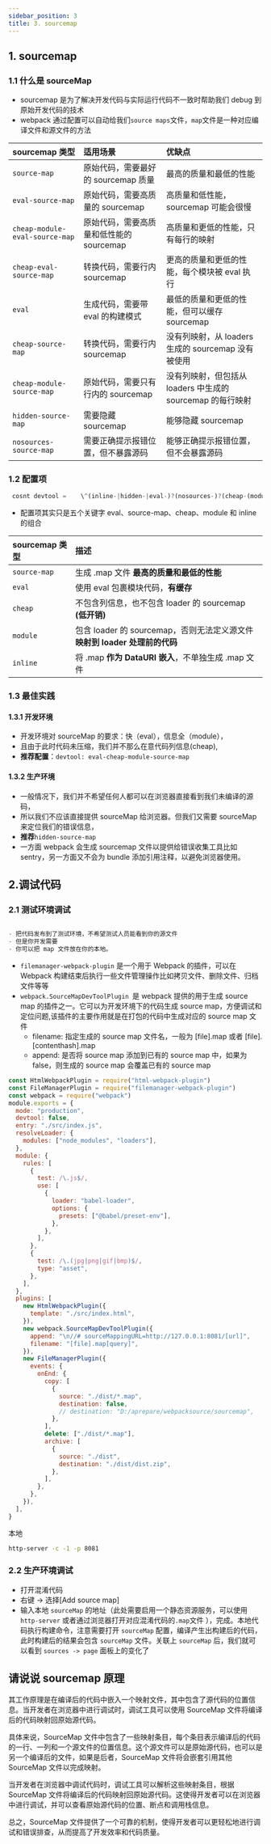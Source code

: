 ```yaml
---
sidebar_position: 3
title: 3. sourcemap
---
```


## 1. sourcemap

### 1.1 什么是 sourceMap

- sourcemap 是为了解决开发代码与实际运行代码不一致时帮助我们 debug 到原始开发代码的技术
- webpack 通过配置可以自动给我们`source maps`文件，`map`文件是一种对应编译文件和源文件的方法

| sourcemap 类型                 | 适用场景                                 | 优缺点                                                     |
| :----------------------------- | :--------------------------------------- | :--------------------------------------------------------- |
| `source-map`                   | 原始代码，需要最好的 sourcemap 质量      | 最高的质量和最低的性能                                     |
| `eval-source-map`              | 原始代码，需要高质量的 sourcemap         | 高质量和低性能，sourcemap 可能会很慢                       |
| `cheap-module-eval-source-map` | 原始代码，需要高质量和低性能的 sourcemap | 高质量和更低的性能，只有每行的映射                         |
| `cheap-eval-source-map`        | 转换代码，需要行内 sourcemap             | 更高的质量和更低的性能，每个模块被 eval 执行               |
| `eval`                         | 生成代码，需要带 eval 的构建模式         | 最低的质量和更低的性能，但可以缓存 sourcemap               |
| `cheap-source-map`             | 转换代码，需要行内 sourcemap             | 没有列映射，从 loaders 生成的 sourcemap 没有被使用         |
| `cheap-module-source-map`      | 原始代码，需要只有行内的 sourcemap       | 没有列映射，但包括从 loaders 中生成的 sourcemap 的每行映射 |
| `hidden-source-map`            | 需要隐藏 sourcemap                       | 能够隐藏 sourcemap                                         |
| `nosources-source-map`         | 需要正确提示报错位置，但不暴露源码       | 能够正确提示报错位置，但不会暴露源码                       |

### 1.2 配置项

```js
 cosnt devtool =	\^(inline-|hidden-|eval-)?(nosources-)?(cheap-(module-)?)?source-map$\
```

- 配置项其实只是五个关键字 eval、source-map、cheap、module 和 inline 的组合

| sourcemap 类型 | 描述                                                                        |
| :------------- | :-------------------------------------------------------------------------- |
| `source-map`   | 生成 .map 文件 **最高的质量和最低的性能**                                   |
| `eval`         | 使用 eval 包裹模块代码，**有缓存**                                          |
| `cheap`        | 不包含列信息，也不包含 loader 的 sourcemap **(低开销)**                     |
| `module`       | 包含 loader 的 sourcemap，否则无法定义源文件 **映射到 loader 处理前的代码** |
| `inline`       | 将 .map **作为 DataURI 嵌入**，不单独生成 .map 文件                         |

### 1.3 最佳实践

#### 1.3.1 开发环境

- 开发环境对 sourceMap 的要求：快（eval），信息全（module），
- 且由于此时代码未压缩，我们并不那么在意代码列信息(cheap),
- **推荐配置**：`devtool: eval-cheap-module-source-map`

#### 1.3.2 生产环境

- 一般情况下，我们并不希望任何人都可以在浏览器直接看到我们未编译的源码，
- 所以我们不应该直接提供 sourceMap 给浏览器。但我们又需要 sourceMap 来定位我们的错误信息，
- **推荐**`hidden-source-map`
- 一方面 webpack 会生成 sourcemap 文件以提供给错误收集工具比如 sentry，另一方面又不会为 bundle 添加引用注释，以避免浏览器使用。

## 2.调试代码

### 2.1 测试环境调试

```js

- 把代码发布到了测试环境，不希望测试人员能看到你的源文件
- 但是你开发需要
- 你可以把 map 文件放在你的本地。
```

- `filemanager-webpack-plugin` 是一个用于 Webpack 的插件，可以在 Webpack 构建结束后执行一些文件管理操作比如拷贝文件、删除文件、归档文件等等
- `webpack.SourceMapDevToolPlugin `是 webpack 提供的用于生成 source map 的插件之一。它可以为开发环境下的代码生成 source map，方便调试和定位问题,该插件的主要作用就是在打包的代码中生成对应的 source map 文件
  - filename: 指定生成的 source map 文件名，一般为 [file].map 或者 [file].[contenthash].map
  - append: 是否将 source map 添加到已有的 source map 中，如果为 false，则生成的 source map 会覆盖已有的 source map

```js
const HtmlWebpackPlugin = require("html-webpack-plugin")
const FileManagerPlugin = require("filemanager-webpack-plugin")
const webpack = require("webpack")
module.exports = {
  mode: "production",
  devtool: false,
  entry: "./src/index.js",
  resolveLoader: {
    modules: ["node_modules", "loaders"],
  },
  module: {
    rules: [
      {
        test: /\.js$/,
        use: [
          {
            loader: "babel-loader",
            options: {
              presets: ["@babel/preset-env"],
            },
          },
        ],
      },
      {
        test: /\.(jpg|png|gif|bmp)$/,
        type: "asset",
      },
    ],
  },
  plugins: [
    new HtmlWebpackPlugin({
      template: "./src/index.html",
    }),
    new webpack.SourceMapDevToolPlugin({
      append: "\n//# sourceMappingURL=http://127.0.0.1:8081/[url]",
      filename: "[file].map[query]",
    }),
    new FileManagerPlugin({
      events: {
        onEnd: {
          copy: [
            {
              source: "./dist/*.map",
              destination: false,
              // destination: "D:/aprepare/webpacksource/sourcemap",
            },
          ],
          delete: ["./dist/*.map"],
          archive: [
            {
              source: "./dist",
              destination: "./dist/dist.zip",
            },
          ],
        },
      },
    }),
  ],
}
```

本地

```bash
http-server -c -1 -p 8081
```

### 2.2 生产环境调试

- 打开混淆代码
- 右键 -> 选择[Add source map]
- 输入本地 `sourceMap` 的地址（此处需要启用一个静态资源服务，可以使用 `http-server` 或者通过浏览器打开对应混淆代码的`.map`文件 ），完成。本地代码执行构建命令，注意需要打开 `sourceMap` 配置，编译产生出构建后的代码，此时构建后的结果会包含 `sourceMap` 文件。关联上 `sourceMap` 后，我们就可以看到 `sources -> page` 面板上的变化了

## **请说说 sourcemap 原理**

其工作原理是在编译后的代码中嵌入一个映射文件，其中包含了源代码的位置信息。当开发者在浏览器中进行调试时，调试工具可以使用 SourceMap 文件将编译后的代码映射回原始源代码。

具体来说，SourceMap 文件中包含了一些映射条目，每个条目表示编译后的代码的一行、一列和一个源文件的位置信息。这个源文件可以是原始源代码，也可以是另一个编译后的文件，如果是后者，SourceMap 文件将会嵌套引用其他 SourceMap 文件以完成映射。

当开发者在浏览器中调试代码时，调试工具可以解析这些映射条目，根据 SourceMap 文件将编译后的代码映射回原始源代码。这使得开发者可以在浏览器中进行调试，并可以查看原始源代码的位置、断点和调用栈信息。

总之，SourceMap 文件提供了一个可靠的机制，使得开发者可以更轻松地进行调试和错误排查，从而提高了开发效率和代码质量。
